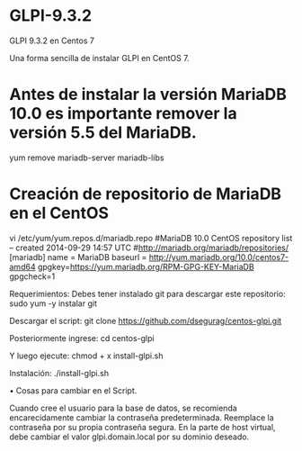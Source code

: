 # GLPI-9.3.2
GLPI 9.3.2 en Centos 7

Una forma sencilla de instalar GLPI en CentOS 7.

# Antes de instalar la versión MariaDB 10.0 es importante remover la versión 5.5 del MariaDB.
yum remove mariadb-server mariadb-libs

# Creación de repositorio de MariaDB en el CentOS
vi /etc/yum/yum.repos.d/mariadb.repo
#MariaDB 10.0 CentOS repository list – created 2014-09-29 14:57 UTC
#http://mariadb.org/mariadb/repositories/
[mariadb]
name = MariaDB
baseurl = http://yum.mariadb.org/10.0/centos7-amd64
gpgkey=https://yum.mariadb.org/RPM-GPG-KEY-MariaDB
gpgcheck=1

Requerimientos: Debes tener instalado git para descargar este repositorio: sudo yum -y instalar git

Descargar el script: git clone https://github.com/dsegurag/centos-glpi.git

Posteriormente ingrese: cd centos-glpi

Y luego ejecute: chmod + x install-glpi.sh

Instalación: ./install-glpi.sh

•	Cosas para cambiar en el Script.

Cuando cree el usuario para la base de datos, se recomienda encarecidamente cambiar la contraseña predeterminada. Reemplace la contraseña por su propia contraseña segura.
En la parte de host virtual, debe cambiar el valor glpi.domain.local por su dominio deseado.

